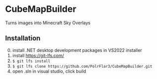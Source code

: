 # CubeMapBuilder
Turns images into Minecraft Sky Overlays

## Installation
0) install .NET desktop development packages in VS2022 installer
1) install https://git-lfs.com/
2) `$ git lfs install`
3) `$ git lfs clone https://github.com/PolrFlar3/CubeMapBuilder.git`
4) open .sln in visual studio, click build